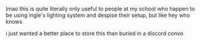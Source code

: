lmao this is quite literally only useful to people at my school who happen to be using ingle's lighting system and despise their setup, but like hey who knows

i just wanted a better place to store this than buried in a discord convo 
